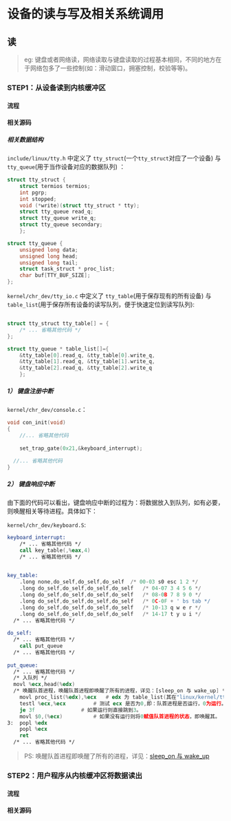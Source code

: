 # 设备的读与写及相关系统调用
##  读

> eg: 键盘或者网络读，网络读取与键盘读取的过程基本相同，不同的地方在于网络包多了一些控制(如：滑动窗口，拥塞控制，校验等等)。

### STEP1：从设备读到内核缓冲区
#### 流程

#### 相关源码

##### 相关数据结构
`include/linux/tty.h` 中定义了 `tty_struct`(一个`tty_struct`对应了一个设备) 与 `tty_queue`(用于当作设备对应的数据队列) ：

```c
struct tty_struct {
	struct termios termios;
	int pgrp;
	int stopped;
	void (*write)(struct tty_struct * tty);
	struct tty_queue read_q;
	struct tty_queue write_q;
	struct tty_queue secondary;
	};

struct tty_queue {
	unsigned long data;
	unsigned long head;
	unsigned long tail;
	struct task_struct * proc_list;
	char buf[TTY_BUF_SIZE];
};
```


`kernel/chr_dev/tty_io.c` 中定义了 `tty_table`(用于保存现有的所有设备) 与 `table_list`(用于保存所有设备的读写队列，便于快速定位到读写队列):

```c

struct tty_struct tty_table[] = {
	/* ... 省略其他代码 */
};

struct tty_queue * table_list[]={
	&tty_table[0].read_q, &tty_table[0].write_q,
	&tty_table[1].read_q, &tty_table[1].write_q,
	&tty_table[2].read_q, &tty_table[2].write_q
	};

```

##### 1） 键盘注册中断
`kernel/chr_dev/console.c`：

```c
void con_init(void)
{
	//... 省略其他代码
  
	set_trap_gate(0x21,&keyboard_interrupt);
	
  //... 省略其他代码
}
```

##### 2） 键盘响应中断

由下面的代码可以看出，键盘响应中断的过程为：将数据放入到队列，如有必要，则唤醒相关等待进程。具体如下：

`kernel/chr_dev/keyboard.S`:

```asm
keyboard_interrupt:
	/* ... 省略其他代码 */
	call key_table(,%eax,4)
	/* ... 省略其他代码 */
  

key_table:
	.long none,do_self,do_self,do_self	/* 00-03 s0 esc 1 2 */
	.long do_self,do_self,do_self,do_self	/* 04-07 3 4 5 6 */
	.long do_self,do_self,do_self,do_self	/* 08-0B 7 8 9 0 */
	.long do_self,do_self,do_self,do_self	/* 0C-0F + ' bs tab */
	.long do_self,do_self,do_self,do_self	/* 10-13 q w e r */
	.long do_self,do_self,do_self,do_self	/* 14-17 t y u i */
  /* ... 省略其他代码 */
  
do_self:
  /* ... 省略其他代码 */
	call put_queue
  /* ... 省略其他代码 */
  
put_queue:
  /* ... 省略其他代码 */
  /* 入队列 */
  movl %ecx,head(%edx)
  /* 唤醒队首进程，唤醒队首进程即唤醒了所有的进程，详见：[sleep_on 与 wake_up] */
	movl proc_list(%edx),%ecx	# edx 为 table_list(其在"linux/kernel/tty_io.c"被定义为读写队列的集合)，proc_list(%edx)即为队首进程的状态。
	testl %ecx,%ecx			# 测试 ecx 是否为0,即：队首进程是否运行，0为运行。
	je 3f				# 如果运行则直接跳到3。
	movl $0,(%ecx)			# 如果没有运行则将0赋值队首进程的状态，即唤醒其。
3:	popl %edx
	popl %ecx
	ret
  /* ... 省略其他代码 */
```

> PS: 唤醒队首进程即唤醒了所有的进程，详见：[sleep_on 与 wake_up](https://github.com/lcdzhao/operating_system/tree/master/theory/3.%20%E8%BF%9B%E7%A8%8B/5.%20%E8%BF%9B%E7%A8%8B%E7%94%9F%E5%91%BD%E5%91%A8%E6%9C%9F%E5%8F%8A%E8%B0%83%E5%BA%A6#sleep_on)



### STEP2：用户程序从内核缓冲区将数据读出
#### 流程

#### 相关源码
